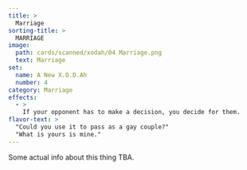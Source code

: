 ```yaml
---
title: >
  Marriage
sorting-title: >
  MARRIAGE
image: 
  path: cards/scanned/xodah/04 Marriage.png
  text: Marriage
set:
  name: A New X.O.D.Ah
  number: 4
category: Marriage
effects: 
  - >
    If your opponent has to make a decision, you decide for them.
flavor-text: >
  "Could you use it to pass as a gay couple?"
  "What is yours is mine."
---
```

Some actual info about this thing TBA.
